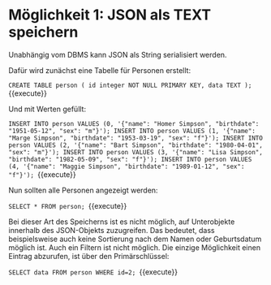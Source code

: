 # Möglichkeit 1: JSON als TEXT speichern

Unabhängig vom DBMS kann JSON als String serialisiert werden.

Dafür wird zunächst eine Tabelle für Personen erstellt:

`CREATE TABLE person (
    id integer NOT NULL PRIMARY KEY,
    data TEXT
);`{{execute}}

Und mit Werten gefüllt:

`INSERT INTO person VALUES (0, '{"name": "Homer Simpson", "birthdate": "1951-05-12", "sex": "m"}');
INSERT INTO person VALUES (1, '{"name": "Marge Simpson", "birthdate": "1953-03-19", "sex": "f"}');
INSERT INTO person VALUES (2, '{"name": "Bart Simpson", "birthdate": "1980-04-01", "sex": "m"}');
INSERT INTO person VALUES (3, '{"name": "Lisa Simpson", "birthdate": "1982-05-09", "sex": "f"}');
INSERT INTO person VALUES (4, '{"name": "Maggie Simpson", "birthdate": "1989-01-12", "sex": "f"}');
`{{execute}}

Nun sollten alle Personen angezeigt werden:

`SELECT * FROM person;
`{{execute}}

Bei dieser Art des Speicherns ist es nicht möglich, auf Unterobjekte innerhalb des JSON-Objekts zuzugreifen.
Das bedeutet, dass beispielsweise auch keine Sortierung nach dem Namen oder Geburtsdatum möglich ist.
Auch ein Filtern ist nicht möglich. Die einzige Möglichkeit einen Eintrag abzurufen, ist über den Primärschlüssel:

`SELECT data FROM person WHERE id=2;
`{{execute}}